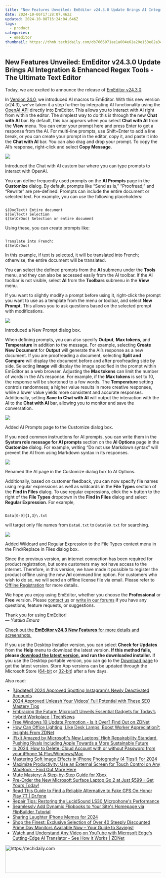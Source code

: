 ```yaml
---
title: "New Features Unveiled: EmEditor v24.3.0 Update Brings AI Integration & Enhanced Regex Tools - The Ultimate Text Editor"
date: 2024-10-06T17:28:07.462Z
updated: 2024-10-08T16:24:04.646Z
tags:
  - product
categories:
  - emeditor
thumbnail: https://thmb.techidaily.com/db7666071ae1a004e61a20e153e82a34797f455ea0f23a14b34f1c99c5aaa515.jpg
---
```


## New Features Unveiled: EmEditor v24.3.0 Update Brings AI Integration & Enhanced Regex Tools - The Ultimate Text Editor

Today, we are excited to announce the release of [EmEditor v24.3.0](https://tools.techidaily.com/emeditor/products/).

In [Version 24.0](https://tools.techidaily.com/emeditor/products/), we introduced AI macros to EmEditor. With this new version (v24.3), we’ve taken it a step further by integrating AI functionality using the [OpenAI API](https://openai.com/index/openai-api/) directly into EmEditor. This allows you to interact with AI right from within the editor. The simplest way to do this is through the new **Chat with AI** bar. By default, this bar appears when you select **Chat with AI** from the **View** menu. You can enter your prompt here and press Enter to get a response from the AI. For multi-line prompts, use Shift+Enter to add a line break, or you can create your prompt in the editor, copy it, and paste it into the **Chat with AI** bar. You can also drag and drop your prompt. To copy the AI’s response, right-click and select **Copy Message**.

![](https://www.emeditor.com/wp-content/uploads/2024/06/emeditor_chat_ai.png)

Introduced the Chat with AI custom bar where you can type prompts to interact with OpenAI.

You can define frequently used prompts on the **AI Prompts** page in the **Customize** dialog. By default, prompts like “Send as is,” “Proofread,” and “Rewrite” are pre-defined. Prompts can include the entire document or selected text. For example, you can use the following placeholders:

```

$(DocText) Entire document
$(SelText) Selection
$(SelOrDoc) Selection or entire document

```

Using these, you can create prompts like:

```

Translate into French:
$(SelOrDoc)

```

In this example, if text is selected, it will be translated into French; otherwise, the entire document will be translated.

You can select the defined prompts from the **AI** submenu under the **Tools** menu, and they can also be accessed easily from the AI toolbar. If the AI toolbar is not visible, select **AI** from the **Toolbars** submenu in the **View** menu.

If you want to slightly modify a prompt before using it, right-click the prompt you want to use as a template from the menu or toolbar, and select **New Prompt**. This allows you to ask questions based on the selected prompt with modifications.

![](https://www.emeditor.com/wp-content/uploads/2024/06/new_prompt.png)

Introduced a New Prompt dialog box.

When defining prompts, you can also specify **Output**, **Max tokens**, and **Temperature** in addition to the message. For example, selecting **Create New Document** for **Output** will generate the AI’s response as a new document. If you are proofreading a document, selecting **Split and Compare** will display the document before and after proofreading side by side. Selecting **Image** will display the image specified in the prompt within EmEditor as a web browser. Adjusting the **Max tokens** can limit the number of words in the AI’s response. For example, if the **Max tokens** is set to 10, the response will be shortened to a few words. The **Temperature** setting controls randomness; a higher value results in more creative responses, while a lower value yields more consistent and accurate responses. Additionally, setting **Save to Chat with AI** will output the interaction with the AI to the **Chat with AI** bar, allowing you to monitor and save the conversation.

![](https://www.emeditor.com/wp-content/uploads/2024/06/customize_ai_prompts.png)

Added AI Prompts page to the Customize dialog box.

If you need common instructions for AI prompts, you can write them in the **System role message for AI prompts** section on the **AI Options** page in the **Customize** dialog. For example, writing “Do not use Markdown syntax” will prevent the AI from using Markdown syntax in its responses.

![](https://www.emeditor.com/wp-content/uploads/2024/06/customize_ai_options_new.png)

Renamed the AI page in the Customize dialog box to AI Options.

Additionally, based on customer feedback, you can now specify file names using regular expressions as well as wildcards in the **File Types** section of the **Find in Files** dialog. To use regular expressions, click the **\>** button to the right of the **File Types** dropdown in the **Find in Files** dialog and select **Regular Expression**. For example,

```

Data[0-9]{1,3}\.txt

```

will target only file names from `Data0.txt` to `Data999.txt` for searching.

![](https://www.emeditor.com/wp-content/uploads/2024/06/emeditor_find_in_files_regex.png)

Added Wildcard and Regular Expression to the File Types context menu in the Find/Replace in Files dialog box.

Since the previous version, an internet connection has been required for product registration, but some customers may not have access to the internet. Therefore, in this version, we have made it possible to register the product offline using the new **/ol** command line option. For customers who wish to do so, we will send an offline license file via email. Please refer to [Offline Registration](https://tools.techidaily.com/emeditor/products/) for more details.

We hope you enjoy using EmEditor, whether you choose the **Professional** or **Free** version. Please [contact us](https://tools.techidaily.com/emeditor/products/) or [write in our forums](https://tools.techidaily.com/emeditor/products/) if you have any questions, feature requests, or suggestions.

Thank you for using EmEditor!  
— _Yutaka Emura_

[Check out the **EmEditor v24.3 New Features** for more details and screenshots.](https://tools.techidaily.com/emeditor/products/)

If you use the Desktop Installer version, you can select **Check for Updates** from the **Help** menu to download the latest version. **If this method fails, please [download the latest version](https://tools.techidaily.com/emeditor/products/), and run the downloaded installer.** If you use the Desktop portable version, you can go to the [Download page](https://tools.techidaily.com/emeditor/products/) to get the latest version. Store App versions can be updated through the Microsoft Store ([64-bit](https://www.microsoft.com/store/apps/9nblggh537df) or [32-bit](https://www.microsoft.com/store/apps/9nblggh5568r)) after a few days.

<ins class="adsbygoogle"
     style="display:block"
     data-ad-format="autorelaxed"
     data-ad-client="ca-pub-7571918770474297"
     data-ad-slot="1223367746"></ins>

<ins class="adsbygoogle"
     style="display:block"
     data-ad-client="ca-pub-7571918770474297"
     data-ad-slot="8358498916"
     data-ad-format="auto"
     data-full-width-responsive="true"></ins>

<span class="atpl-alsoreadstyle">Also read:</span>
<div><ul>
<li><a href="https://instagram-video-recordings.techidaily.com/updated-2024-approved-spotting-instagrams-newly-deactivated-accounts/"><u>[Updated] 2024 Approved Spotting Instagram's Newly Deactivated Accounts</u></a></li>
<li><a href="https://youtube-data.techidaily.com/approved-unleash-your-videos-full-potential-with-these-seo-mastery-tips/"><u>2024 Approved Unleash Your Videos' Full Potential with These SEO Mastery Tips</u></a></li>
<li><a href="https://win-outstanding.techidaily.com/embracing-the-future-microsoft-unveils-essential-gadgets-for-todays-hybrid-workplace-technews/"><u>Embracing the Future: Microsoft Unveils Essential Gadgets for Today’s Hybrid Workplace | TechNews</u></a></li>
<li><a href="https://win-outstanding.techidaily.com/free-windows-10-update-promotion-is-it-over-find-out-on-zdnet/"><u>Free Windows 10 Update Promotion - Is It Over? Find Out on ZDNet</u></a></li>
<li><a href="https://win-outstanding.techidaily.com/how-can-office-lighting-like-desk-lamps-boost-worker-appreciation-insights-from-zdnet/"><u>How Can Office Lighting, Like Desk Lamps, Boost Worker Appreciation?: Insights From ZDNet</u></a></li>
<li><a href="https://win-outstanding.techidaily.com/ifixit-amazed-by-microsofts-new-laptops-high-repairability-standard-pushing-rivals-including-apple-towards-a-more-sustainable-future/"><u>IFixit Amazed by Microsoft's New Laptops’ High Repairability Standard, Pushing Rivals Including Apple Towards a More Sustainable Future</u></a></li>
<li><a href="https://activate-lock.techidaily.com/in-2024-how-to-delete-icloud-account-with-or-without-password-from-your-iphone-14-pluswindowsmac-by-drfone-ios/"><u>In 2024, How to Delete iCloud Account with or without Password from your iPhone 14 Plus/Windows/Mac</u></a></li>
<li><a href="https://extra-skills.techidaily.com/mastering-soft-image-effects-in-iphone-photography-4-tips-for-2024/"><u>Mastering Soft Image Effects in iPhone Photography (4 Tips!) For 2024</u></a></li>
<li><a href="https://win-outstanding.techidaily.com/maximize-productivity-use-an-external-screen-for-touch-control-on-any-macbook-find-out-more-here/"><u>Maximize Productivity: Use an External Screen for Touch Control on Any MacBook - Find Out More Here</u></a></li>
<li><a href="https://games-able.techidaily.com/mute-mastery-a-step-by-step-guide-for-xbox/"><u>Mute Mastery: A Step-by-Step Guide for Xbox</u></a></li>
<li><a href="https://win-outstanding.techidaily.com/pre-order-the-new-microsoft-surface-laptop-go-2-at-just-599-get-yours-today/"><u>Pre-Order the New Microsoft Surface Laptop Go 2 at Just $599 - Get Yours Today!</u></a></li>
<li><a href="https://fake-location.techidaily.com/read-this-guide-to-find-a-reliable-alternative-to-fake-gps-on-honor-play-7t-drfone-by-drfone-virtual-android/"><u>Read This Guide to Find a Reliable Alternative to Fake GPS On Honor Play 7T | Dr.fone</u></a></li>
<li><a href="https://sound-issues.techidaily.com/repair-tips-restoring-the-lucidsound-ls30-microphones-performance/"><u>Repair Tips: Restoring the LucidSound LS30 Microphone's Performance</u></a></li>
<li><a href="https://win-marvelous.techidaily.com/seamlessly-add-dynamic-flipbooks-to-your-sites-homepage-via-flipbuilder-tutorial/"><u>Seamlessly Add Dynamic Flipbooks to Your Site's Homepage via FlipBuilder Tutorial</u></a></li>
<li><a href="https://fox-access.techidaily.com/sharing-laughter-iphone-memes-for-2024/"><u>Sharing Laughter IPhone Memes for 2024</u></a></li>
<li><a href="https://win-outstanding.techidaily.com/shop-the-finest-exclusive-selection-of-over-40-steeply-discounted-prime-day-monitors-available-now-your-guide-to-savings/"><u>Shop the Finest: Exclusive Selection of Over 40 Steeply Discounted Prime Day Monitors Available Now – Your Guide to Savings!</u></a></li>
<li><a href="https://win-outstanding.techidaily.com/watch-and-understand-any-video-on-youtube-with-microsoft-edges-cutting-edge-ai-translator-see-how-it-works-zdnet/"><u>Watch and Understand Any Video on YouTube with Microsoft Edge's Cutting-Edge AI Translator - See How It Works | ZDNet</u></a></li>
</ul></div>

<!-- affiliate ads begin -->
<a href="https://appsumo.8odi.net/c/5597632/2037355/7443" target="_top" id="2037355">
  <img src="//a.impactradius-go.com/display-ad/7443-2037355" border="0" alt="https://techidaily.com" width="728" height="90"/>
</a>
<img height="0" width="0" src="https://appsumo.8odi.net/i/5597632/2037355/7443" style="position:absolute;visibility:hidden;" border="0" />
<!-- affiliate ads end -->


